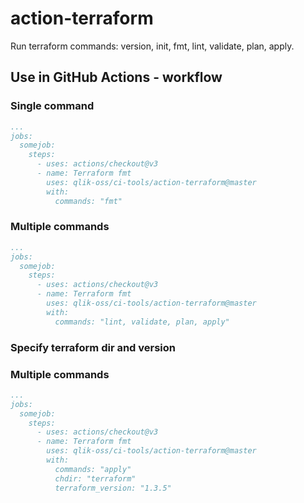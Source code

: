 # action-terraform

Run terraform commands: version, init, fmt, lint, validate, plan, apply.

## Use in GitHub Actions - workflow

### Single command
```yaml
...
jobs:
  somejob:
    steps:
      - uses: actions/checkout@v3
      - name: Terraform fmt
        uses: qlik-oss/ci-tools/action-terraform@master
        with:
          commands: "fmt"
```

### Multiple commands
```yaml
...
jobs:
  somejob:
    steps:
      - uses: actions/checkout@v3
      - name: Terraform fmt
        uses: qlik-oss/ci-tools/action-terraform@master
        with:
          commands: "lint, validate, plan, apply"
```

### Specify terraform dir and version
### Multiple commands
```yaml
...
jobs:
  somejob:
    steps:
      - uses: actions/checkout@v3
      - name: Terraform fmt
        uses: qlik-oss/ci-tools/action-terraform@master
        with:
          commands: "apply"
          chdir: "terraform"
          terraform_version: "1.3.5"
```
